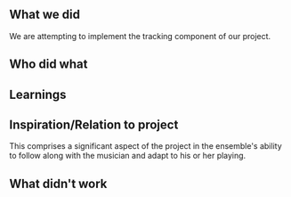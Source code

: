 ## What we did
We are attempting to implement the tracking component of our project. 
## Who did what
## Learnings
## Inspiration/Relation to project
This comprises a significant aspect of the project in the ensemble's ability to follow along with the musician and adapt to his or her playing.
## What didn't work
